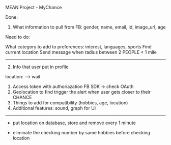 MEAN Project - MyChance 



Done:

1. What information to pull from FB: gender, name, email, id, image_url, age




Need to do:

What category to add to preferences: interest, languages, sports
Find current location
Send message when radius between 2 PEOPLE < 1 mile





---------------------------------------
2. Info that user put in profile

location: --> wait

1. Access token with authoriazation FB SDK -> check OAuth
2. Geolocation to find trigger the alert when user gets closer to their CHANCE
3. Things to add for compatibility (hobbies, age, location)
4. Additional features: sound, graph for UI

----------------------------------------
+ put location on database, store and remove every 1 minute

+ eliminate the checking number by same hobbies before checking location



